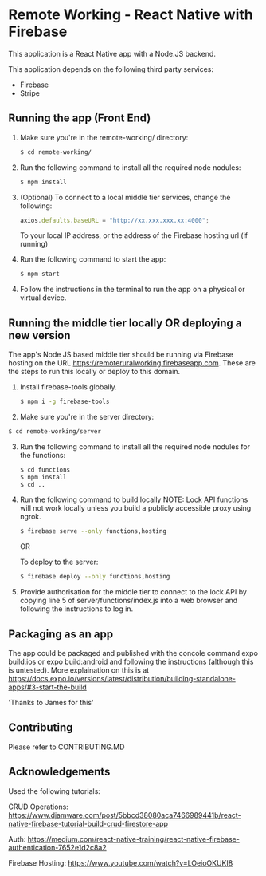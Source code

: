 # Remote Working - React Native with Firebase

This application is a React Native app with a Node.JS backend.

This application depends on the following third party services:

- Firebase
- Stripe

## Running the app (Front End)

1. Make sure you're in the remote-working/ directory:

   ```sh
   $ cd remote-working/
   ```

2. Run the following command to install all the required node nodules:

   ```sh
   $ npm install
   ```

3. (Optional) To connect to a local middle tier services, change the following:

   ```javascript
   axios.defaults.baseURL = "http://xx.xxx.xxx.xx:4000";
   ```

   To your local IP address, or the address of the Firebase hosting url (if running)

4. Run the following command to start the app:

   ```sh
   $ npm start
   ```

4) Follow the instructions in the terminal to run the app on a physical or virtual device.

## Running the middle tier locally OR deploying a new version

The app's Node JS based middle tier should be running via Firebase hosting on the URL https://remoteruralworking.firebaseapp.com. These are the steps to run this locally or deploy to this domain.

1. Install firebase-tools globally.

   ```sh
   $ npm i -g firebase-tools
   ```

2. Make sure you're in the server directory:

```sh
$ cd remote-working/server
```

3. Run the following command to install all the required node nodules for the functions:

   ```sh
   $ cd functions
   $ npm install
   $ cd ..
   ```

4. Run the following command to build locally
   NOTE: Lock API functions will not work locally unless you build a publicly accessible proxy using ngrok.

   ```sh
   $ firebase serve --only functions,hosting
   ```

   OR

   To deploy to the server:

   ```sh
   $ firebase deploy --only functions,hosting
   ```

5. Provide authorisation for the middle tier to connect to the lock API by copying line 5 of server/functions/index.js into a web browser and following the instructions to log in.

## Packaging as an app 

The app could be packaged and published with the concole command expo build:ios or expo build:android and following the instructions (although this is untested). 
More explaination on this is at https://docs.expo.io/versions/latest/distribution/building-standalone-apps/#3-start-the-build

'Thanks to James for this'

## Contributing

Please refer to CONTRIBUTING.MD

## Acknowledgements

Used the following tutorials:

CRUD Operations: https://www.djamware.com/post/5bbcd38080aca7466989441b/react-native-firebase-tutorial-build-crud-firestore-app

Auth: https://medium.com/react-native-training/react-native-firebase-authentication-7652e1d2c8a2

Firebase Hosting: https://www.youtube.com/watch?v=LOeioOKUKI8
